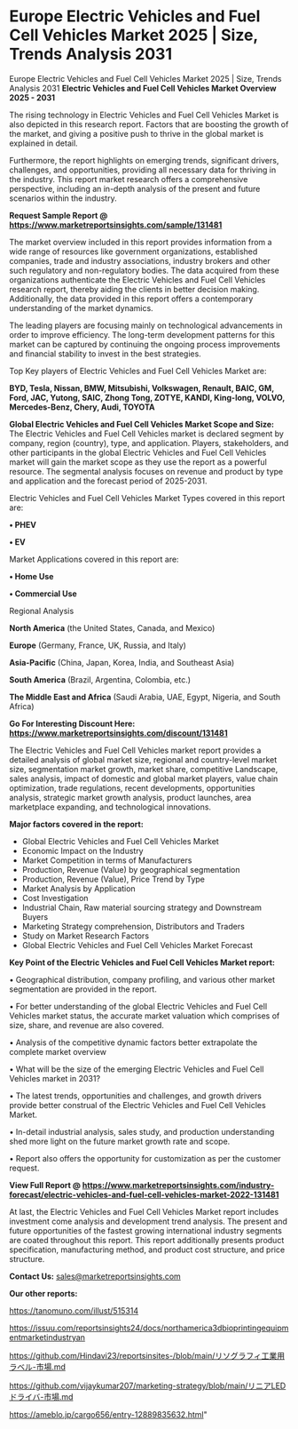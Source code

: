 # Europe Electric Vehicles and Fuel Cell Vehicles Market 2025 | Size, Trends Analysis 2031
Europe Electric Vehicles and Fuel Cell Vehicles Market 2025 | Size, Trends Analysis 2031
<Strong> Electric Vehicles and Fuel Cell Vehicles Market Overview 2025 - 2031</strong>

The rising technology in Electric Vehicles and Fuel Cell Vehicles Market is also depicted in this research report. Factors that are boosting the growth of the market, and giving a positive push to thrive in the global market is explained in detail.

Furthermore, the report highlights on emerging trends, significant drivers, challenges, and opportunities, providing all necessary data for thriving in the industry. This report market research offers a comprehensive perspective, including an in-depth analysis of the present and future scenarios within the industry.

<strong>Request Sample Report @ <a href=https://www.marketreportsinsights.com/sample/131481>https://www.marketreportsinsights.com/sample/131481</a></strong>

The market overview included in this report provides information from a wide range of resources like government organizations, established companies, trade and industry associations, industry brokers and other such regulatory and non-regulatory bodies. The data acquired from these organizations authenticate the Electric Vehicles and Fuel Cell Vehicles research report, thereby aiding the clients in better decision making. Additionally, the data provided in this report offers a contemporary understanding of the market dynamics.

The leading players are focusing mainly on technological advancements in order to improve efficiency. The long-term development patterns for this market can be captured by continuing the ongoing process improvements and financial stability to invest in the best strategies.

Top Key players of Electric Vehicles and Fuel Cell Vehicles Market are:

<strong>BYD, Tesla, Nissan, BMW, Mitsubishi, Volkswagen, Renault, BAIC, GM, Ford, JAC, Yutong, SAIC, Zhong Tong, ZOTYE, KANDI, King-long, VOLVO, Mercedes-Benz, Chery, Audi, TOYOTA</strong>

<strong><b>Global Electric Vehicles and Fuel Cell Vehicles Market Scope and Size:</b></strong>
The Electric Vehicles and Fuel Cell Vehicles market is declared segment by company, region (country), type, and application. Players, stakeholders, and other participants in the global Electric Vehicles and Fuel Cell Vehicles market will gain the market scope as they use the report as a powerful resource. The segmental analysis focuses on revenue and product by type and application and the forecast period of 2025-2031.

Electric Vehicles and Fuel Cell Vehicles Market Types covered in this report are:

<strong>• PHEV

• EV</strong>

Market Applications covered in this report are:

<strong>• Home Use

• Commercial Use</strong> 

Regional Analysis

<strong>North America</strong> (the United States, Canada, and Mexico)

<strong>Europe</strong> (Germany, France, UK, Russia, and Italy)

<strong>Asia-Pacific</strong> (China, Japan, Korea, India, and Southeast Asia)

<strong>South America</strong> (Brazil, Argentina, Colombia, etc.)

<strong>The Middle East and Africa</strong> (Saudi Arabia, UAE, Egypt, Nigeria, and South Africa)

<strong>Go For Interesting Discount Here: <a href=https://www.marketreportsinsights.com/discount/131481>https://www.marketreportsinsights.com/discount/131481</a></strong>

The Electric Vehicles and Fuel Cell Vehicles market report provides a detailed analysis of global market size, regional and country-level market size, segmentation market growth, market share, competitive Landscape, sales analysis, impact of domestic and global market players, value chain optimization, trade regulations, recent developments, opportunities analysis, strategic market growth analysis, product launches, area marketplace expanding, and technological innovations.

<strong><b>Major factors covered in the report:</b></strong>
<ul>
  <li>Global Electric Vehicles and Fuel Cell Vehicles Market </li>
  <li>Economic Impact on the Industry</li>
  <li>Market Competition in terms of Manufacturers</li>
  <li>Production, Revenue (Value) by geographical segmentation</li>
  <li>Production, Revenue (Value), Price Trend by Type</li>
  <li>Market Analysis by Application</li>
  <li>Cost Investigation</li>
  <li>Industrial Chain, Raw material sourcing strategy and Downstream Buyers</li>
  <li>Marketing Strategy comprehension, Distributors and Traders</li>
  <li>Study on Market Research Factors</li>
  <li>Global Electric Vehicles and Fuel Cell Vehicles Market Forecast</li>
</ul>

<strong><b>Key Point of the Electric Vehicles and Fuel Cell Vehicles Market report:</b></strong>

• Geographical distribution, company profiling, and various other market segmentation are provided in the report.

• For better understanding of the global Electric Vehicles and Fuel Cell Vehicles market status, the accurate market valuation which comprises of size, share, and revenue are also covered.

• Analysis of the competitive dynamic factors better extrapolate the complete market overview

• What will be the size of the emerging Electric Vehicles and Fuel Cell Vehicles market in 2031?

• The latest trends, opportunities and challenges, and growth drivers provide better construal of the Electric Vehicles and Fuel Cell Vehicles Market.

• In-detail industrial analysis, sales study, and production understanding shed more light on the future market growth rate and scope.

• Report also offers the opportunity for customization as per the customer request.

<strong><b>View Full Report @ <a href=https://www.marketreportsinsights.com/industry-forecast/electric-vehicles-and-fuel-cell-vehicles-market-2022-131481>https://www.marketreportsinsights.com/industry-forecast/electric-vehicles-and-fuel-cell-vehicles-market-2022-131481</a></b></strong>


At last, the Electric Vehicles and Fuel Cell Vehicles Market report includes investment come analysis and development trend analysis. The present and future opportunities of the fastest growing international industry segments are coated throughout this report. This report additionally presents product specification, manufacturing method, and product cost structure, and price structure.

<strong>Contact Us:</strong>
sales@marketreportsinsights.com

<strong>Our other reports:</strong>

<a href=https://tanomuno.com/illust/515314>https://tanomuno.com/illust/515314</a>

<a href=https://issuu.com/reportsinsights24/docs/northamerica3dbioprintingequipmentmarketindustryan>https://issuu.com/reportsinsights24/docs/northamerica3dbioprintingequipmentmarketindustryan</a>

<a href=https://github.com/Hindavi23/reportsinsites-/blob/main/リソグラフィ工業用ラベル-市場.md>https://github.com/Hindavi23/reportsinsites-/blob/main/リソグラフィ工業用ラベル-市場.md</a>

<a href=https://github.com/vijaykumar207/marketing-strategy/blob/main/リニアLEDドライバ-市場.md>https://github.com/vijaykumar207/marketing-strategy/blob/main/リニアLEDドライバ-市場.md</a>

<a href=https://ameblo.jp/cargo656/entry-12889835632.html>https://ameblo.jp/cargo656/entry-12889835632.html</a>"
